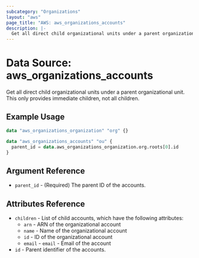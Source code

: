 ```yaml
---
subcategory: "Organizations"
layout: "aws"
page_title: "AWS: aws_organizations_accounts"
description: |-
  Get all direct child organizational units under a parent organizational unit. This only provides immediate children, not all children.
---
```


# Data Source: aws_organizations_accounts

Get all direct child organizational units under a parent organizational unit. This only provides immediate children, not all children.

## Example Usage

```terraform
data "aws_organizations_organization" "org" {}

data "aws_organizations_accounts" "ou" {
  parent_id = data.aws_organizations_organization.org.roots[0].id
}
```

## Argument Reference

* `parent_id` - (Required) The parent ID of the accounts.

## Attributes Reference

* `children` - List of child accounts, which have the following attributes:
    * `arn` - ARN of the organizational account
    * `name` - Name of the organizational account
    * `id` - ID of the organizational account
    * `email` - `email` - Email of the account
* `id` - Parent identifier of the accounts.
